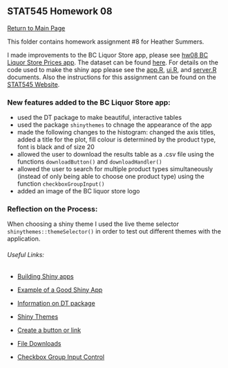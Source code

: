 ## STAT545 Homework 08
[Return to Main Page](https://github.com/heathersummers/STAT547-hw-Summers-Heather)

This folder contains homework assignment #8 for Heather Summers.

I made improvements to the BC Liquor Store app, please see [hw08 BC Liquor Store Prices app](https://heathersummers.shinyapps.io/hw08_BC_Liquor_Store_Prices/). The dataset can be found [here](https://github.com/STAT545-UBC/STAT545-UBC.github.io/blob/master/shiny_supp/2016/bcl-data.csv). For details on the code used to make the shiny app please see the [app.R](https://github.com/heathersummers/STAT547-hw-Summers-Heather/blob/master/hw08/app.R), [ui.R](https://github.com/heathersummers/STAT547-hw-Summers-Heather/blob/master/hw08/ui.R), and [server.R](https://github.com/heathersummers/STAT547-hw-Summers-Heather/blob/master/hw08/server.R) documents. Also the instructions for this assignment can be found on the [STAT545 Website](http://stat545.com/hw08_shiny.html).



### New features added to the BC Liquor Store app:
- used the DT package to make beautiful, interactive tables
- used the package `shinythemes` to chnage the appearance of the app
- made the following changes to the histogram: changed the axis titles, added a title for the plot, fill colour is determined by the product type, font is black and of size 20
- allowed the user to download the results table as a .csv file using the functions `downloadButton()` and `downloadHandler()`
- allowed the user to search for multiple product types simultaneously (instead of only being able to choose one product type) using the function `checkboxGroupInput()`
- added an image of the BC liquor store logo 

### Reflection on the Process:
When choosing a shiny theme I used the live theme selector `shinythemes::themeSelector()` in order to test out different themes with the application. 

###### Useful Links:
- [Building Shiny apps](http://stat545.com/shiny01_activity.html#final-shiny-app-code)

- [Example of a Good Shiny App](https://daattali.com/shiny/bcl/)

- [Information on DT package](https://rstudio.github.io/DT/)

- [Shiny Themes](https://rstudio.github.io/shinythemes/)

- [Create a button or link](https://shiny.rstudio.com/reference/shiny/1.0.5/downloadButton.html)

- [File Downloads](https://shiny.rstudio.com/reference/shiny/1.0.5/downloadHandler.html)

- [Checkbox Group Input Control](https://shiny.rstudio.com/reference/shiny/latest/checkboxGroupInput.html)


